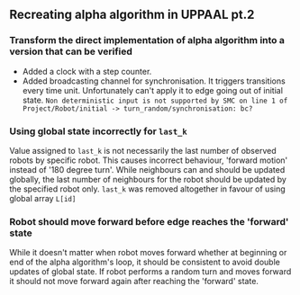 ## Recreating alpha algorithm in UPPAAL pt.2

### Transform the direct implementation of alpha algorithm into a version that can be verified
- Added a clock with a step counter.
- Added broadcasting channel for synchronisation. It triggers transitions every time unit. Unfortunately can't apply it to edge going out of initial state. `Non deterministic input is not supported by SMC on line 1 of Project/Robot/initial -> turn_random/synchronisation: bc?`

### Using global state incorrectly for `last_k`
Value assigned to `last_k` is not necessarily the last number of observed robots by specific robot. This causes incorrect behaviour, 'forward motion' instead of '180 degree turn'.
While neighbours can and should be updated globally, the last number of neighbours for the robot should be updated by the specified robot only.
`last_k` was removed altogether in favour of using global array `L[id]`

### Robot should move forward before edge reaches the 'forward' state
While it doesn't matter when robot moves forward whether at beginning or end of the alpha algorithm's loop, it should be consistent to avoid double updates of global state.
If robot performs a random turn and moves forward it should not move forward again after reaching the 'forward' state.